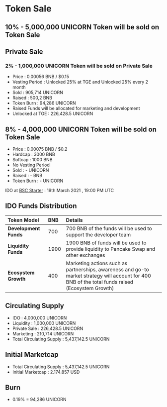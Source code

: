 # Token Sale

## 10% - 5,000,000 UNICORN Token will be sold on Token Sale

## Private Sale

### 2% - 1,000,000 UNICORN Token will be sold on Private Sale

* Price : 0.00056 BNB / $0.15
* Vesting Period : Unlocked 25% at TGE and Unlocked 25% every 2 month
* Sold : 905,714 UNICORN
* Raised : 500,2 BNB
* Token Burn : 94,286 UNICORN
* Raised Funds will be allocated for marketing and development
* Unlocked at TGE : 226,428.5 UNICORN

## 8% - 4,000,000 UNICORN Token will be sold on Token Sale

* Price : 0.00075 BNB / $0.2
* Hardcap : 3000 BNB
* Softcap : 1000 BNB
* No Vesting Period 
* Sold : - UNICORN
* Raised : - BNB
* Token Burn : - UNICORN

IDO at [BSC Starter](https://bscstarter.finance/) : 19th March 2021 , 19:00 PM UTC

## **IDO Funds Distribution**

| Token Model | BNB | Details |
| :--- | :--- | :--- |
| **Development Funds** | 700 | 700 BNB of the funds will be used to support the developer team |
| **Liquidity Funds** | 1900 | 1900 BNB of funds will be used to provide liquidity to Pancake Swap and other exchanges |
| **Ecosystem Growth** | 400 | Marketing actions such as partnerships, awareness and go-to market strategy will account for 400 BNB of the total funds raised \(Ecosystem Growth\) |

## Circulating Supply 

* IDO : 4,000,000 UNICORN
* Liquidity : 1,000,000 UNICORN
* Private Sale : 226,428.5 UNICORN
* Marketing : 210,714 UNICORN
* Total Circulating Supply : 5,437,142.5 UNICORN

## Initial Marketcap

* Total Circulating Supply : 5,437,142.5 UNICORN
* Initial Marketcap : 2.174.857 USD

## Burn

* 0.19% = 94,286 UNICORN



